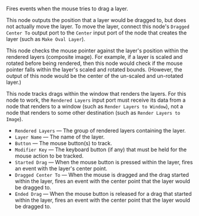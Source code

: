Fires events when the mouse tries to drag a layer. 

This node outputs the position that a layer would be dragged to, but does not actually move the layer. To move the layer, connect this node's `Dragged Center To` output port to the `Center` input port of the node that creates the layer (such as `Make Oval Layer`).

This node checks the mouse pointer against the layer's position within the rendered layers (composite image). For example, if a layer is scaled and rotated before being rendered, then this node would check if the mouse pointer falls within the layer's scaled and rotated bounds. (However, the output of this node would be the center of the un-scaled and un-rotated layer.) 

This node tracks drags within the window that renders the layers. For this node to work, the `Rendered Layers` input port must receive its data from a node that renders to a window (such as `Render Layers to Window`), not a node that renders to some other destination (such as `Render Layers to Image`). 

   - `Rendered Layers` — The group of rendered layers containing the layer. 
   - `Layer Name` — The name of the layer. 
   - `Button` — The mouse button(s) to track. 
   - `Modifier Key` — The keyboard button (if any) that must be held for the mouse action to be tracked. 
   - `Started Drag` — When the mouse button is pressed within the layer, fires an event with the layer's center point. 
   - `Dragged Center To` — When the mouse is dragged and the drag started within the layer, fires an event with the center point that the layer would be dragged to. 
   - `Ended Drag` — When the mouse button is released for a drag that started within the layer, fires an event with the center point that the layer would be dragged to. 
